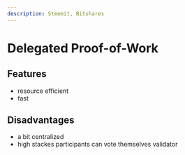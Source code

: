 ```yaml
---
description: Steemit, Bitshares
---
```


# Delegated Proof-of-Work

## Features

* resource efficient
* fast

## Disadvantages

* a bit centralized
* high stackes participants can vote themselves validator

